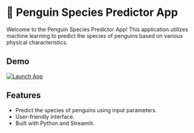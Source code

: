 # 🐧 Penguin Species Predictor App


Welcome to the Penguin Species Predictor App! This application utilizes machine learning to predict the species of penguins based on various physical characteristics.

## Demo

[![Launch App](https://img.shields.io/badge/Launch_App-Streamlit-blue?style=for-the-badge&logo=streamlit)](https://penguin--species-predictor-app.streamlit.app/)

## Features

- Predict the species of penguins using input parameters.
- User-friendly interface.
- Built with Python and Streamlit.
